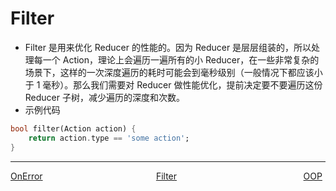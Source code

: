 <!--
 * @Author: zhengyuan
 * @LastEditors: zhengyuan
 * @Description: file content
 * @Date: 2019-04-25 17:28:15
 * @LastEditTime: 2019-04-26 10:07:15
 -->
# Filter

-   Filter 是用来优化 Reducer 的性能的。因为 Reducer 是层层组装的，所以处理每一个 Action，理论上会遍历一遍所有的小 Reducer，在一些非常复杂的场景下，这样的一次深度遍历的耗时可能会到毫秒级别（一般情况下都应该小于 1 毫秒）。那么我们需要对 Reducer 做性能优化，提前决定要不要遍历这份 Reducer 子树，减少遍历的深度和次数。
-   示例代码

```dart
bool filter(Action action) {
    return action.type == 'some action';
}
```
---
<div style="width:100%;height:40px;">
    <a style="width:33%;float:left;" href="./On-Error-cn.md">OnError</a>
    <a style="width:33%;float:left;text-align:center;" href="./Filter-cn.md">Filter</a>
    <a style="width:33%;float:left;text-align:right;" href="./OOP-cn.md">OOP</a>
</div>